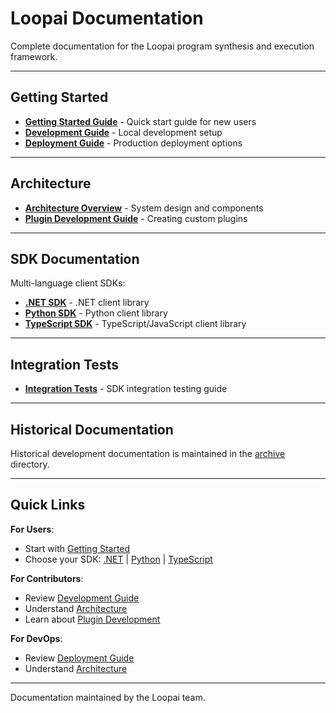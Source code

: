 # Loopai Documentation

Complete documentation for the Loopai program synthesis and execution framework.

---

## Getting Started

- **[Getting Started Guide](GETTING_STARTED.md)** - Quick start guide for new users
- **[Development Guide](DEVELOPMENT.md)** - Local development setup
- **[Deployment Guide](DEPLOYMENT.md)** - Production deployment options

---

## Architecture

- **[Architecture Overview](ARCHITECTURE.md)** - System design and components
- **[Plugin Development Guide](PLUGIN_DEVELOPMENT_GUIDE.md)** - Creating custom plugins

---

## SDK Documentation

Multi-language client SDKs:

- **[.NET SDK](../sdk/dotnet/README.md)** - .NET client library
- **[Python SDK](../sdk/python/README.md)** - Python client library
- **[TypeScript SDK](../sdk/typescript/README.md)** - TypeScript/JavaScript client library

---

## Integration Tests

- **[Integration Tests](../tests/integration/README.md)** - SDK integration testing guide

---

## Historical Documentation

Historical development documentation is maintained in the [archive](archive/) directory.

---

## Quick Links

**For Users**:
- Start with [Getting Started](GETTING_STARTED.md)
- Choose your SDK: [.NET](../sdk/dotnet/README.md) | [Python](../sdk/python/README.md) | [TypeScript](../sdk/typescript/README.md)

**For Contributors**:
- Review [Development Guide](DEVELOPMENT.md)
- Understand [Architecture](ARCHITECTURE.md)
- Learn about [Plugin Development](PLUGIN_DEVELOPMENT_GUIDE.md)

**For DevOps**:
- Review [Deployment Guide](DEPLOYMENT.md)
- Understand [Architecture](ARCHITECTURE.md)

---

Documentation maintained by the Loopai team.
